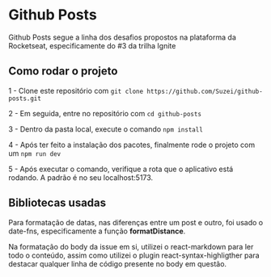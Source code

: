 # Github Posts

Github Posts segue a linha dos desafios propostos na plataforma da Rocketseat, especificamente do #3 da trilha Ignite

## Como rodar o projeto

1 - Clone este repositório com `git clone https://github.com/Suzei/github-posts.git`

2 - Em seguida, entre no repositório com `cd github-posts`

3 - Dentro da pasta local, execute o comando `npm install`

4 - Após ter feito a instalação dos pacotes, finalmente rode o projeto com um
`npm run dev`

5 - Após executar o comando, verifique a rota que o aplicativo está rodando. A padrão é no seu localhost:5173.

## Bibliotecas usadas

Para formatação de datas, nas diferenças entre um post e outro, foi usado o date-fns, especificamente a função <b>formatDistance</b>.

Na formatação do body da issue em si, utilizei o react-markdown para ler todo o conteúdo, assim como utilizei o plugin react-syntax-highligther para destacar qualquer linha de código presente no body em questão.
